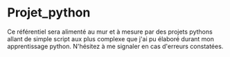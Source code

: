 # Projet_python
Ce référentiel sera alimenté au mur et à mesure par des projets pythons allant de simple script aux plus complexe que j'ai pu élaboré durant mon apprentissage python. N'hésitez à me signaler en cas d'erreurs constatées.
